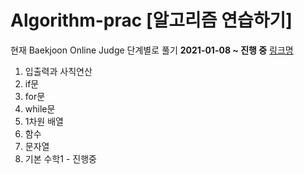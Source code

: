 Algorithm-prac [알고리즘 연습하기]
===================================

현재 Baekjoon Online Judge 단계별로 풀기  **2021-01-08 ~ 진행 중**
[링크명](https://www.acmicpc.net/ "Baekjoon Online Judge")

1. 입출력과 사칙연산
1. if문
1. for문
1. while문
1. 1차원 배열
1. 함수
1. 문자열
1. 기본 수학1 - 진행중




